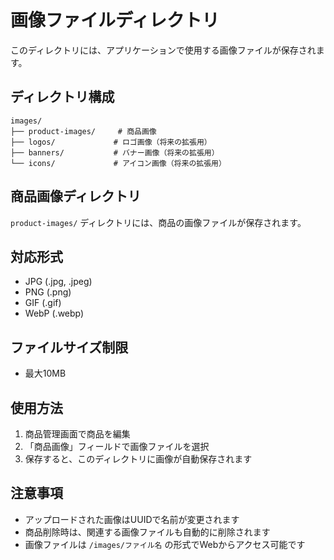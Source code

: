 # 画像ファイルディレクトリ

このディレクトリには、アプリケーションで使用する画像ファイルが保存されます。

## ディレクトリ構成

```
images/
├── product-images/     # 商品画像
├── logos/             # ロゴ画像（将来の拡張用）
├── banners/           # バナー画像（将来の拡張用）
└── icons/             # アイコン画像（将来の拡張用）
```

## 商品画像ディレクトリ

`product-images/` ディレクトリには、商品の画像ファイルが保存されます。

## 対応形式
- JPG (.jpg, .jpeg)
- PNG (.png)
- GIF (.gif)
- WebP (.webp)

## ファイルサイズ制限
- 最大10MB

## 使用方法
1. 商品管理画面で商品を編集
2. 「商品画像」フィールドで画像ファイルを選択
3. 保存すると、このディレクトリに画像が自動保存されます

## 注意事項
- アップロードされた画像はUUIDで名前が変更されます
- 商品削除時は、関連する画像ファイルも自動的に削除されます
- 画像ファイルは `/images/ファイル名` の形式でWebからアクセス可能です 